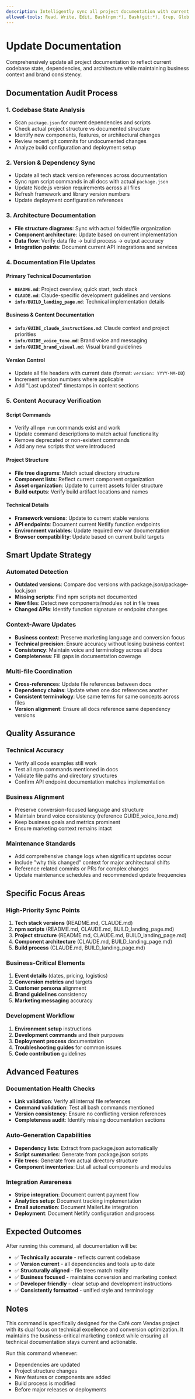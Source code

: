 ```yaml
---
description: Intelligently sync all project documentation with current codebase state and best practices
allowed-tools: Read, Write, Edit, Bash(npm:*), Bash(git:*), Grep, Glob
---
```


# Update Documentation

Comprehensively update all project documentation to reflect current codebase state, dependencies, and architecture while maintaining business context and brand consistency.

## Documentation Audit Process

### 1. **Codebase State Analysis**
- Scan `package.json` for current dependencies and scripts
- Check actual project structure vs documented structure
- Identify new components, features, or architectural changes
- Review recent git commits for undocumented changes
- Analyze build configuration and deployment setup

### 2. **Version & Dependency Sync**
- Update all tech stack version references across documentation
- Sync npm script commands in all docs with actual `package.json`
- Update Node.js version requirements across all files
- Refresh framework and library version numbers
- Update deployment configuration references

### 3. **Architecture Documentation**
- **File structure diagrams**: Sync with actual folder/file organization
- **Component architecture**: Update based on current implementation
- **Data flow**: Verify data file → build process → output accuracy
- **Integration points**: Document current API integrations and services

### 4. **Documentation File Updates**

#### Primary Technical Documentation
- **`README.md`**: Project overview, quick start, tech stack
- **`CLAUDE.md`**: Claude-specific development guidelines and versions
- **`info/BUILD_landing_page.md`**: Technical implementation details

#### Business & Content Documentation  
- **`info/GUIDE_claude_instructions.md`**: Claude context and project priorities
- **`info/GUIDE_voice_tone.md`**: Brand voice and messaging
- **`info/GUIDE_brand_visual.md`**: Visual brand guidelines

#### Version Control
- Update all file headers with current date (format: `version: YYYY-MM-DD`)
- Increment version numbers where applicable
- Add "Last updated" timestamps in content sections

### 5. **Content Accuracy Verification**

#### Script Commands
- Verify all `npm run` commands exist and work
- Update command descriptions to match actual functionality
- Remove deprecated or non-existent commands
- Add any new scripts that were introduced

#### Project Structure
- **File tree diagrams**: Match actual directory structure
- **Component lists**: Reflect current component organization
- **Asset organization**: Update to current assets folder structure
- **Build outputs**: Verify build artifact locations and names

#### Technical Details
- **Framework versions**: Update to current stable versions
- **API endpoints**: Document current Netlify function endpoints
- **Environment variables**: Update required env var documentation
- **Browser compatibility**: Update based on current build targets

## Smart Update Strategy

### Automated Detection
- **Outdated versions**: Compare doc versions with package.json/package-lock.json
- **Missing scripts**: Find npm scripts not documented
- **New files**: Detect new components/modules not in file trees
- **Changed APIs**: Identify function signature or endpoint changes

### Context-Aware Updates
- **Business context**: Preserve marketing language and conversion focus
- **Technical precision**: Ensure accuracy without losing business context  
- **Consistency**: Maintain voice and terminology across all docs
- **Completeness**: Fill gaps in documentation coverage

### Multi-file Coordination
- **Cross-references**: Update file references between docs
- **Dependency chains**: Update when one doc references another
- **Consistent terminology**: Use same terms for same concepts across files
- **Version alignment**: Ensure all docs reference same dependency versions

## Quality Assurance

### Technical Accuracy
- Verify all code examples still work
- Test all npm commands mentioned in docs
- Validate file paths and directory structures
- Confirm API endpoint documentation matches implementation

### Business Alignment
- Preserve conversion-focused language and structure
- Maintain brand voice consistency (reference GUIDE_voice_tone.md)
- Keep business goals and metrics prominent
- Ensure marketing context remains intact

### Maintenance Standards
- Add comprehensive change logs when significant updates occur
- Include "why this changed" context for major architectural shifts
- Reference related commits or PRs for complex changes
- Update maintenance schedules and recommended update frequencies

## Specific Focus Areas

### High-Priority Sync Points
1. **Tech stack versions** (README.md, CLAUDE.md)
2. **npm scripts** (README.md, CLAUDE.md, BUILD_landing_page.md)
3. **Project structure** (README.md, CLAUDE.md, BUILD_landing_page.md)
4. **Component architecture** (CLAUDE.md, BUILD_landing_page.md)
5. **Build process** (CLAUDE.md, BUILD_landing_page.md)

### Business-Critical Elements
1. **Event details** (dates, pricing, logistics)
2. **Conversion metrics** and targets
3. **Customer persona** alignment
4. **Brand guidelines** consistency
5. **Marketing messaging** accuracy

### Development Workflow
1. **Environment setup** instructions
2. **Development commands** and their purposes
3. **Deployment process** documentation
4. **Troubleshooting guides** for common issues
5. **Code contribution** guidelines

## Advanced Features

### Documentation Health Checks
- **Link validation**: Verify all internal file references
- **Command validation**: Test all bash commands mentioned
- **Version consistency**: Ensure no conflicting version references
- **Completeness audit**: Identify missing documentation sections

### Auto-Generation Capabilities
- **Dependency lists**: Extract from package.json automatically
- **Script summaries**: Generate from package.json scripts
- **File trees**: Generate from actual directory structure
- **Component inventories**: List all actual components and modules

### Integration Awareness
- **Stripe integration**: Document current payment flow
- **Analytics setup**: Document tracking implementation
- **Email automation**: Document MailerLite integration
- **Deployment**: Document Netlify configuration and process

## Expected Outcomes

After running this command, all documentation will be:
- ✅ **Technically accurate** - reflects current codebase
- ✅ **Version current** - all dependencies and tools up to date
- ✅ **Structurally aligned** - file trees match reality
- ✅ **Business focused** - maintains conversion and marketing context
- ✅ **Developer friendly** - clear setup and development instructions
- ✅ **Consistently formatted** - unified style and terminology

## Notes

This command is specifically designed for the Café com Vendas project with its dual focus on technical excellence and conversion optimization. It maintains the business-critical marketing context while ensuring all technical documentation stays current and actionable.

Run this command whenever:
- Dependencies are updated
- Project structure changes
- New features or components are added
- Build process is modified
- Before major releases or deployments

